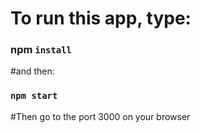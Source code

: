 # To run this app, type: 

### npm `install`

#and then:

### `npm start`

#Then go to the port 3000 on your browser
